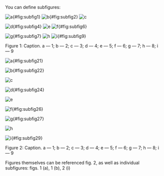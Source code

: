 You can define subfigures:

<div id="fig:subfigures" class="subfigures">

![a](fig1.png "fig:"){#fig:subfig1} ![b](fig2.png "fig:"){#fig:subfig2}
![c](fig3.png "fig:")

![d](fig4.png "fig:"){#fig:subfig4} ![e](fig5.png "fig:")
![f](fig6.png "fig:"){#fig:subfig6}

![g](fig7.png "fig:"){#fig:subfig7} ![h](fig8.png "fig:")
![i](fig9.png "fig:"){#fig:subfig9}

Figure 1: Caption. a — 1; b — 2; c — 3; d — 4; e — 5; f — 6; g — 7; h —
8; i — 9

</div>

<div id="fig:subfigures2" class="subfigures">

![a](fig1.png){#fig:subfig21}

![b](fig2.png){#fig:subfig22}

![c](fig3.png)

![d](fig4.png){#fig:subfig24}

![e](fig5.png)

![f](fig6.png){#fig:subfig26}

![g](fig7.png){#fig:subfig27}

![h](fig8.png)

![i](fig9.png){#fig:subfig29}

Figure 2: Caption. a — 1; b — 2; c — 3; d — 4; e — 5; f — 6; g — 7; h —
8; i — 9

</div>

Figures themselves can be referenced fig. 2, as well as individual
subfigures: figs. 1 (a), 1 (b), 2 (i)
